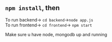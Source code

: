 ## `npm install`, then
To run backend-> `cd backend`->`node app.js` <br>
To run frontend-> `cd frontend`-> `npm start`

Make sure u have node, mongodb up and running
